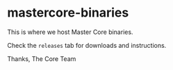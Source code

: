 mastercore-binaries
===================

This is where we host Master Core binaries.


Check the `releases` tab for downloads and instructions.


Thanks,
The Core Team
